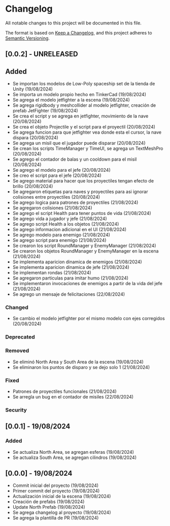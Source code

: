 # Changelog

All notable changes to this project will be documented in this file.

The format is based on [Keep a Changelog](https://keepachangelog.com/en/1.1.0/),
and this project adheres to [Semantic Versioning](https://semver.org/spec/v2.0.0.html).

## [0.0.2] - UNRELEASED

## Added

- Se importan los modelos de Low-Poly spaceship set de la tienda de Unity (19/08/2024)
- Se importa un modelo propio hecho en TinkerCad (19/08/2024)
- Se agrega el modelo jetfighter a la escena (19/08/2024)
- Se agrega rigidbody y meshcollider al modelo jetfighter, creación de prefab JetFighter (19/08/2024)
- Se crea el script y se agrega en jetfighter, movimiento de la nave (20/08/2024)
- Se crea el objeto Projectile y el script para el proyectil (20/08/2024)
- Se agrega funcion para que jetfighter vea donde esta el cursor, la nave dispara (20/08/2024)
- Se agrega un misil que el jugador puede disparar (20/08/2024)
- Se crean los scripts TimeManager y TimeUI, se agrega un TextMeshPro (20/08/2024)
- Se agrego el contador de balas y un cooldown para el misil (20/08/2024)
- Se agrego el modelo para el jefe (20/08/2024)
- Se creo el script para el jefe (20/08/2024)
- Se agrego material para hacer que los proyectiles tengan efecto de brillo (20/08/2024)
- Se agregaron etiquetas para naves y proyectiles para asi ignorar colisiones entre proyectiles (20/08/2024)
- Se agrego logica para patrones de proyectiles (21/08/2024)
- Se agregaron colisiones (21/08/2024)
- Se agrego el script Health para tener puntos de vida (21/08/2024)
- Se agrego vida a jugador y jefe (21/08/2024)
- Se agrego script Health a los objetos (21/08/2024)
- Se agrego informacion adicional en el UI (21/08/2024)
- Se agrego modelo para enemigo (21/08/2024)
- Se agrego script para enemigo (21/08/2024)
- Se crearon los script RoundManager y EnemyManager (21/08/2024)
- Se crearon los objetos RoundManager y EnemyManager en la escena (21/08/2024)
- Se implementa aparicion dinamica de enemigos (21/08/2024)
- Se implementa aparicion dinamica de jefe (21/08/2024)
- Se implementan rondas (21/08/2024)
- Se agregaron particulas para imitar humo (21/08/2024)
- Se implementaron invocaciones de enemigos a partir de la vida del jefe (21/08/2024)
- Se agrego un mensaje de felicitaciones (22/08/2024)

### Changed

- Se cambio el modelo jetfighter por el mismo modelo con ejes corregidos (20/08/2024)

### Deprecated

### Removed

- Se eliminó North Area y South Area de la escena (19/08/2024)
- Se eliminaron los puntos de disparo y se dejo solo 1 (21/08/2024)

### Fixed

- Patrones de proyectiles funcionales (21/08/2024)
- Se arregla un bug en el contador de misiles (22/08/2024)

### Security

## [0.0.1] - 19/08/2024

### Added

- Se actualiza North Area, se agregan esferas (19/08/2024)
- Se actualiza South Area, se agregan cilindros (19/08/2024)

## [0.0.0] - 19/08/2024

- Commit inicial del proyecto (19/08/2024)
- Primer commit del proyecto (19/08/2024)
- Actualización inicial de la escena (19/08/2024)
- Creación de prefabs (19/08/2024)
- Update North Prefab (19/08/2024)
- Se agrega changelog al proyecto (19/08/2024)
- Se agrega la plantilla de PR (19/08/2024)
